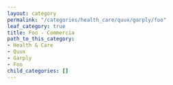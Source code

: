 ```yaml
---
layout: category
permalink: "/categories/health_care/quux/garply/foo"
leaf_category: true
title: Foo - Commercia
path_to_this_category:
- Health & Care
- Quux
- Garply
- Foo
child_categories: []
---
```

